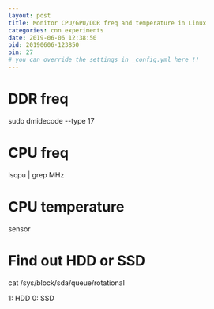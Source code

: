 ```yaml
---
layout: post
title: Monitor CPU/GPU/DDR freq and temperature in Linux
categories: cnn experiments
date: 2019-06-06 12:38:50
pid: 20190606-123850
pin: 27
# you can override the settings in _config.yml here !!
---
```


# DDR freq
sudo dmidecode --type 17

# CPU freq
lscpu | grep MHz

# CPU temperature
sensor

# Find out HDD or SSD
cat /sys/block/sda/queue/rotational

1: HDD
0: SSD

